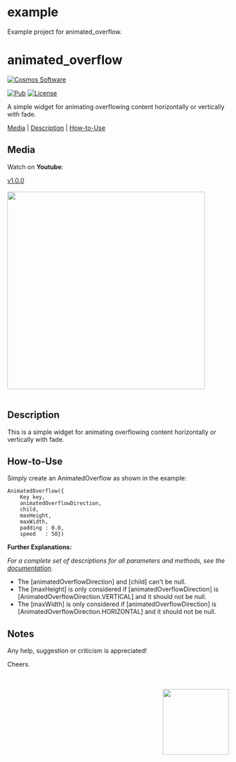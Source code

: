 # example

Example project for animated_overflow.


# animated_overflow

[comment]: <> (Badges)
<a href="https://www.cosmossoftware.coffee">
   <img alt="Cosmos Software" src="https://img.shields.io/badge/Cosmos%20Software-Love%20Code-red" />
</a>

[![Pub](https://img.shields.io/pub/v/animated_overflow?color=g)](https://pub.dev/packages/animated_overflow)
[![License](https://img.shields.io/github/license/aliyigitbireroglu/flutter-animated-overflow?color=blue)](https://github.com/aliyigitbireroglu/flutter-animated-overflow/blob/master/LICENSE)

[comment]: <> (Introduction)
A simple widget for animating overflowing content horizontally or vertically with fade.

[comment]: <> (ToC)
[Media](#media) | [Description](#description) | [How-to-Use](#howtouse)


[comment]: <> (Media)
<a name="media"></a>
## Media

Watch on **Youtube**:

[v1.0.0](https://youtu.be/8Mq5oD5cWiw)
<br><br>
<img src="https://www.cosmossoftware.coffee/Common/Portfolio/GIFs/FlutterAnimatedOverflow.gif" height="450" max-height="450"/>
<br><br>


[comment]: <> (Description)
<a name="description"></a>
## Description
This is a simple widget for animating overflowing content horizontally or vertically with fade.


[comment]: <> (How-to-Use)
<a name="howtouse"></a>
## How-to-Use
Simply create an AnimatedOverflow as shown in the example:

```
AnimatedOverflow({
    Key key,
    animatedOverflowDirection,
    child,
    maxHeight,
    maxWidth,
    padding : 0.0,
    speed   : 50})
```

**Further Explanations:**

*For a complete set of descriptions for all parameters and methods, see the [documentation](https://pub.dev/documentation/animated_overflow/latest/).*

* The [animatedOverflowDirection] and [child] can't be null.
* The [maxHeight] is only considered if [animatedOverflowDirection] is [AnimatedOverflowDirection.VERTICAL] and it should not be null.
* The [maxWidth] is only considered if [animatedOverflowDirection] is [AnimatedOverflowDirection.HORIZONTAL] and it should not be null.


[comment]: <> (Notes)
## Notes
Any help, suggestion or criticism is appreciated! 

Cheers.

[comment]: <> (CosmosSoftware)
<br><br>
<img align="right" src="https://www.cosmossoftware.coffee/Common/Images/CosmosSoftwareIconTransparent.png" width="150" height="150"/>
<br><br>

